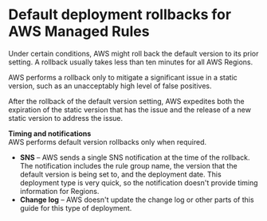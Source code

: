 # Default deployment rollbacks for AWS Managed Rules<a name="waf-managed-rule-groups-deployments-default-rollbacks"></a>

Under certain conditions, AWS might roll back the default version to its prior setting\. A rollback usually takes less than ten minutes for all AWS Regions\.

AWS performs a rollback only to mitigate a significant issue in a static version, such as an unacceptably high level of false positives\. 

After the rollback of the default version setting, AWS expedites both the expiration of the static version that has the issue and the release of a new static version to address the issue\. 

**Timing and notifications**  
AWS performs default version rollbacks only when required\. 
+ **SNS** – AWS sends a single SNS notification at the time of the rollback\. The notification includes the rule group name, the version that the default version is being set to, and the deployment date\. This deployment type is very quick, so the notification doesn't provide timing information for Regions\. 
+ **Change log** – AWS doesn't update the change log or other parts of this guide for this type of deployment\.